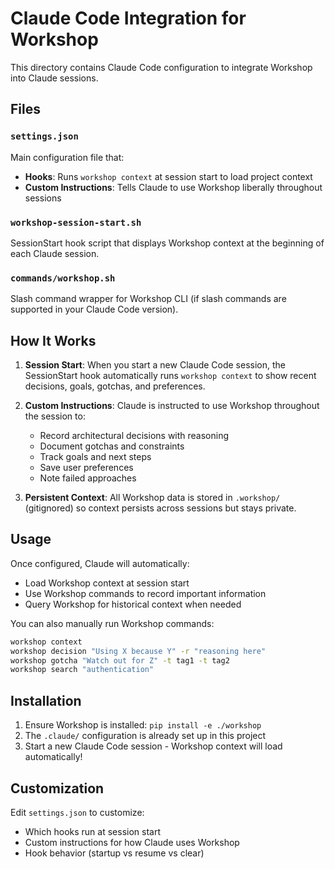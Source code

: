 # Claude Code Integration for Workshop

This directory contains Claude Code configuration to integrate Workshop into Claude sessions.

## Files

### `settings.json`
Main configuration file that:
- **Hooks**: Runs `workshop context` at session start to load project context
- **Custom Instructions**: Tells Claude to use Workshop liberally throughout sessions

### `workshop-session-start.sh`
SessionStart hook script that displays Workshop context at the beginning of each Claude session.

### `commands/workshop.sh`
Slash command wrapper for Workshop CLI (if slash commands are supported in your Claude Code version).

## How It Works

1. **Session Start**: When you start a new Claude Code session, the SessionStart hook automatically runs `workshop context` to show recent decisions, goals, gotchas, and preferences.

2. **Custom Instructions**: Claude is instructed to use Workshop throughout the session to:
   - Record architectural decisions with reasoning
   - Document gotchas and constraints
   - Track goals and next steps
   - Save user preferences
   - Note failed approaches

3. **Persistent Context**: All Workshop data is stored in `.workshop/` (gitignored) so context persists across sessions but stays private.

## Usage

Once configured, Claude will automatically:
- Load Workshop context at session start
- Use Workshop commands to record important information
- Query Workshop for historical context when needed

You can also manually run Workshop commands:
```bash
workshop context
workshop decision "Using X because Y" -r "reasoning here"
workshop gotcha "Watch out for Z" -t tag1 -t tag2
workshop search "authentication"
```

## Installation

1. Ensure Workshop is installed: `pip install -e ./workshop`
2. The `.claude/` configuration is already set up in this project
3. Start a new Claude Code session - Workshop context will load automatically!

## Customization

Edit `settings.json` to customize:
- Which hooks run at session start
- Custom instructions for how Claude uses Workshop
- Hook behavior (startup vs resume vs clear)
